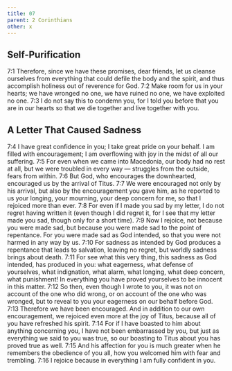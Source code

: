 ```yaml
---
title: 07
parent: 2 Corinthians
other: x
---
```


## Self-Purification

<a name="7:1">7:1</a> Therefore, since we have these promises, dear friends, let us cleanse ourselves from everything that could defile the body and the spirit, and thus accomplish holiness out of reverence for God. <a name="7:2">7:2</a> Make room for us in your hearts; we have wronged no one, we have ruined no one, we have exploited no one. <a name="7:3">7:3</a> I do not say this to condemn you, for I told you before that you are in our hearts so that we die together and live together with you.

## A Letter That Caused Sadness

<a name="7:4">7:4</a> I have great confidence in you; I take great pride on your behalf. I am filled with encouragement; I am overflowing with joy in the midst of all our suffering. <a name="7:5">7:5</a> For even when we came into Macedonia, our body had no rest at all, but we were troubled in every way — struggles from the outside, fears from within. <a name="7:6">7:6</a> But God, who encourages the downhearted, encouraged us by the arrival of Titus. <a name="7:7">7:7</a> We were encouraged not only by his arrival, but also by the encouragement you gave him, as he reported to us your longing, your mourning, your deep concern for me, so that I rejoiced more than ever. <a name="7:8">7:8</a> For even if I made you sad by my letter, I do not regret having written it (even though I did regret it, for I see that my letter made you sad, though only for a short time). <a name="7:9">7:9</a> Now I rejoice, not because you were made sad, but because you were made sad to the point of repentance. For you were made sad as God intended, so that you were not harmed in any way by us. <a name="7:10">7:10</a> For sadness as intended by God produces a repentance that leads to salvation, leaving no regret, but worldly sadness brings about death. <a name="7:11">7:11</a> For see what this very thing, this sadness as God intended, has produced in you: what eagerness, what defense of yourselves, what indignation, what alarm, what longing, what deep concern, what punishment! In everything you have proved yourselves to be innocent in this matter. <a name="7:12">7:12</a> So then, even though I wrote to you, it was not on account of the one who did wrong, or on account of the one who was wronged, but to reveal to you your eagerness on our behalf before God. <a name="7:13">7:13</a> Therefore we have been encouraged. And in addition to our own encouragement, we rejoiced even more at the joy of Titus, because all of you have refreshed his spirit. <a name="7:14">7:14</a> For if I have boasted to him about anything concerning you, I have not been embarrassed by you, but just as everything we said to you was true, so our boasting to Titus about you has proved true as well. <a name="7:15">7:15</a> And his affection for you is much greater when he remembers the obedience of you all, how you welcomed him with fear and trembling. <a name="7:16">7:16</a> I rejoice because in everything I am fully confident in you.
